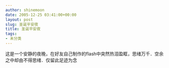 ```yaml
---
author: shinemoon
date: 2005-12-25 03:41:00+00:00
layout: post
slug: 圣诞平安夜
title: 圣诞平安夜
tags:
- 未分类
---
```


这是一个安静的夜晚，在好友自己制作的flash中突然热泪盈眶，思绪万千．空余之中却由不得思绪．仅留此足迹为念
